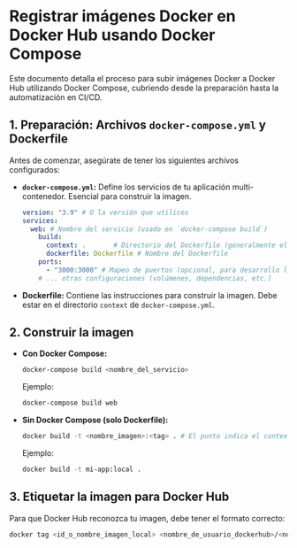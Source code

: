 # Registrar imágenes Docker en Docker Hub usando Docker Compose

Este documento detalla el proceso para subir imágenes Docker a Docker Hub utilizando Docker Compose, cubriendo desde la preparación hasta la automatización en CI/CD.

## 1. Preparación: Archivos `docker-compose.yml` y Dockerfile

Antes de comenzar, asegúrate de tener los siguientes archivos configurados:

*   **`docker-compose.yml`:** Define los servicios de tu aplicación multi-contenedor. Esencial para construir la imagen.

    ```yaml
    version: "3.9" # O la versión que utilices
    services:
      web: # Nombre del servicio (usado en `docker-compose build`)
        build:
          context: .       # Directorio del Dockerfile (generalmente el actual)
          dockerfile: Dockerfile # Nombre del Dockerfile
        ports:
          - "3000:3000" # Mapeo de puertos (opcional, para desarrollo local)
        # ... otras configuraciones (volúmenes, dependencias, etc.)
    ```

*   **Dockerfile:** Contiene las instrucciones para construir la imagen. Debe estar en el directorio `context` de `docker-compose.yml`.

## 2. Construir la imagen

*   **Con Docker Compose:**

    ```bash
    docker-compose build <nombre_del_servicio>
    ```

    Ejemplo:

    ```bash
    docker-compose build web
    ```

*   **Sin Docker Compose (solo Dockerfile):**

    ```bash
    docker build -t <nombre_imagen>:<tag> . # El punto indica el contexto (directorio actual)
    ```

    Ejemplo:

    ```bash
    docker build -t mi-app:local .
    ```

## 3. Etiquetar la imagen para Docker Hub

Para que Docker Hub reconozca tu imagen, debe tener el formato correcto:

```bash
docker tag <id_o_nombre_imagen_local> <nombre_de_usuario_dockerhub>/<nombre_del_repositorio>:<tag>